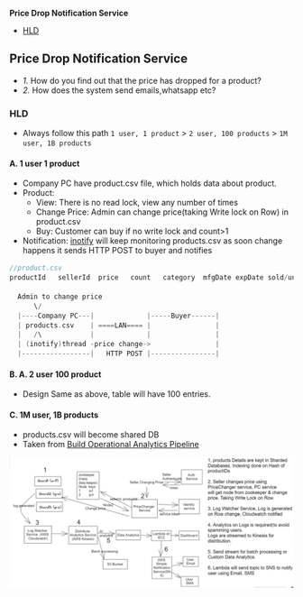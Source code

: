**Price Drop Notification Service**
- [HLD](#hld)


## Price Drop Notification Service
- _1._ How do you find out that the price has dropped for a product?
- _2._ How does the system send emails,whatsapp etc?

<a name=hld></a>
### HLD
- Always follow this path `1 user, 1 product` > `2 user, 100 products` > `1M user, 1B products`
#### A. 1 user 1 product
- Company PC have product.csv file, which holds data about product.
- Product:
  - View: There is no read lock, view any number of times
  - Change Price: Admin can change price(taking Write lock on Row) in product.csv
  - Buy: Customer can buy if no write lock and count>1
- Notification: [inotify]() will keep monitoring products.csv as soon change happens it sends HTTP POST to buyer and notifies
```c
//product.csv
productId   sellerId  price   count   category  mfgDate expDate sold/unsold review/ratings 

  Admin to change price
      \/
  |----Company PC---|             |-----Buyer------|
  | products.csv    | ====LAN==== |                |
  |   /\            |             |                |
  | (inotify)thread -price change->                |
  |-----------------|   HTTP POST |----------------|
```
#### B. A. 2 user 100 product
- Design Same as above, table will have 100 entries.

#### C. 1M user, 1B products
- products.csv will become shared DB
- Taken from [Build Operational Analytics Pipeline](https://d1.awsstatic.com/architecture-diagrams/ArchitectureDiagrams/build-operational-analytics-pipeline-on-AWS-modern-data-architecture.pdf?did=wp_card&trk=wp_card)

<img src=images/price-drop-notification-service.JPG width=900/>
